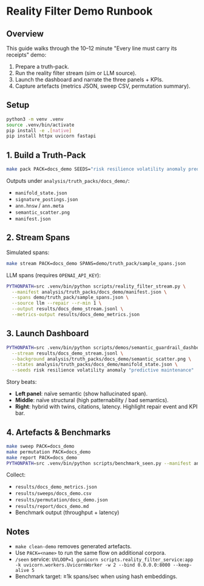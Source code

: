 # Reality Filter Demo Runbook

## Overview

This guide walks through the 10–12 minute "Every line must carry its receipts" demo:

1. Prepare a truth-pack.
2. Run the reality filter stream (sim or LLM source).
3. Launch the dashboard and narrate the three panels + KPIs.
4. Capture artefacts (metrics JSON, sweep CSV, permutation summary).

## Setup

```bash
python3 -m venv .venv
source .venv/bin/activate
pip install -e .[native]
pip install httpx uvicorn fastapi
```

## 1. Build a Truth-Pack

```bash
make pack PACK=docs_demo SEEDS="risk resilience volatility anomaly predictive maintenance"
```

Outputs under `analysis/truth_packs/docs_demo/`:

- `manifold_state.json`
- `signature_postings.json`
- `ann.hnsw` / `ann.meta`
- `semantic_scatter.png`
- `manifest.json`

## 2. Stream Spans

Simulated spans:

```bash
make stream PACK=docs_demo SPANS=demo/truth_pack/sample_spans.json
```

LLM spans (requires `OPENAI_API_KEY`):

```bash
PYTHONPATH=src .venv/bin/python scripts/reality_filter_stream.py \
  --manifest analysis/truth_packs/docs_demo/manifest.json \
  --spans demo/truth_pack/sample_spans.json \
  --source llm --repair --r-min 1 \
  --output results/docs_demo_stream.jsonl \
  --metrics-output results/docs_demo_metrics.json
```

## 3. Launch Dashboard

```bash
PYTHONPATH=src .venv/bin/python scripts/demos/semantic_guardrail_dashboard.py \
  --stream results/docs_demo_stream.jsonl \
  --background analysis/truth_packs/docs_demo/semantic_scatter.png \
  --states analysis/truth_packs/docs_demo/manifold_state.json \
  --seeds risk resilience volatility anomaly "predictive maintenance"
```

Story beats:

- **Left panel**: naïve semantic (show hallucinated span).
- **Middle**: naïve structural (high patternability / bad semantics).
- **Right**: hybrid with twins, citations, latency. Highlight repair event and KPI bar.

## 4. Artefacts & Benchmarks

```bash
make sweep PACK=docs_demo
make permutation PACK=docs_demo
make report PACK=docs_demo
PYTHONPATH=src .venv/bin/python scripts/benchmark_seen.py --manifest analysis/truth_packs/docs_demo/manifest.json
```

Collect:

- `results/docs_demo_metrics.json`
- `results/sweeps/docs_demo.csv`
- `results/permutation/docs_demo.json`
- `results/report/docs_demo.md`
- Benchmark output (throughput + latency)

## Notes

- `make clean-demo` removes generated artefacts.
- Use `PACK=<name>` to run the same flow on additional corpora.
- `/seen` service: `UVLOOP=1 gunicorn scripts.reality_filter_service:app -k uvicorn.workers.UvicornWorker -w 2 --bind 0.0.0.0:8000 --keep-alive 5`
- Benchmark target: ≥1k spans/sec when using hash embeddings.
